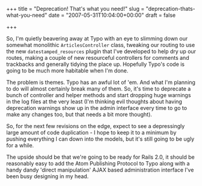 +++
title = "Deprecation! That's what you need!"
slug = "deprecation-thats-what-you-need"
date = "2007-05-31T10:04:00+00:00"
draft = false

+++

So, I'm quietly beavering away at Typo with an eye to slimming down our somewhat monolithic `ArticlesController` class, tweaking our routing to use the new `datestamped_resources` plugin that I've developed to help dry up our routes, making a couple of new resourceful controllers for comments and trackbacks and generally tidying the place up. Hopefully Typo's code is going to be much more habitable when I'm done.

The problem is themes. Typo has an awful lot of 'em. And what I'm planning to do will almost certainly break many of them. So, it's time to deprecate a bunch of controller and helper methods and start dropping huge warnings in the log files at the very least (I'm thinking evil thoughts about having deprecation warnings show up in the admin interface every time to go to make any changes too, but that needs a bit more thought).

So, for the next few revisions on the edge, expect to see a depressingly large amount of code duplication - I hope to keep it to a minimum by pushing everything I can down into the models, but it's still going to be ugly for a while.

The upside should be that we're going to be ready for Rails 2.0, it should be reasonably easy to add the Atom Publishing Protocol to Typo along with a handy dandy 'direct manipulation' AJAX based administration interface I've been busy designing in my head.
